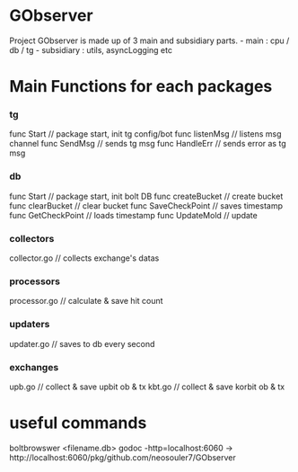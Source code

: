 # GObserver
Project GObserver is made up of 3 main and subsidiary parts.
    - main       : cpu / db / tg 
    - subsidiary : utils, asyncLogging etc 

# Main Functions for each packages
### tg
func Start          // package start, init tg config/bot
func listenMsg      // listens msg channel
func SendMsg        // sends tg msg
func HandleErr      // sends error as tg msg

### db
func Start          // package start, init bolt DB
func createBucket   // create bucket
func clearBucket    // clear bucket
func SaveCheckPoint // saves timestamp 
func GetCheckPoint  // loads timestamp 
func UpdateMold     // update

### collectors
collector.go        // collects exchange's datas

### processors
processor.go        // calculate & save hit count

### updaters
updater.go          // saves to db every second

### exchanges
upb.go              // collect & save upbit ob & tx
kbt.go              // collect & save korbit ob & tx

# useful commands
boltbrowswer <filename.db>
godoc -http=localhost:6060 → http://localhost:6060/pkg/github.com/neosouler7/GObserver